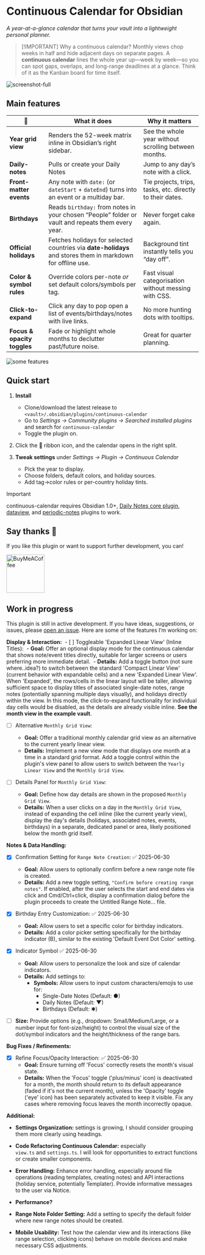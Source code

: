 # Continuous Calendar for Obsidian

*A year-at-a-glance calendar that turns your vault into a lightweight personal planner.*

>[!IMPORTANT] Why a continuous calendar?
>Monthly views chop weeks in half and hide adjacent days on separate pages. A **continuous calendar** lines the whole year up—week by week—so you can spot gaps, overlaps, and long-range deadlines at a glance. Think of it as the Kanban board for time itself.

![screenshot-full](https://github.com/LoopBraker/continuous-calendar/blob/ae614dac31ef33f5eaed361a652bb06c259bbc64/images/Screenshot-full.png)

## Main features

| 📌 | What it does | Why it matters |
|----|--------------|----------------|
| **Year grid view** | Renders the 52-week matrix inline in Obsidian’s right sidebar. | See the whole year without scrolling between months. |
| **Daily-notes** | Pulls or create your Daily Notes | Jump to any day’s note with a click. |
| **Front-matter events** | Any note with `date:` (or `dateStart` + `dateEnd`) turns into an event or a multiday bar. | Tie projects, trips, tasks, etc. directly to their dates. |
| **Birthdays** | Reads `birthday:` from notes in your chosen “People” folder or vault and repeats them every year. | Never forget cake again. |
| **Official holidays** | Fetches holidays for selected countries via **date-holidays** and stores them in markdown for offline use. | Background tint instantly tells you “day off”. |
| **Color & symbol rules** | Override colors per-note *or* set default colors/symbols per tag. | Fast visual categorisation without messing with CSS. |
| **Click-to-expand** | Click any day to pop open a list of events/birthdays/notes with live links. | No more hunting dots with tooltips. |
| **Focus & opacity toggles** | Fade or highlight whole months to declutter past/future noise. | Great for quarter planning. |

![some features](https://github.com/LoopBraker/continuous-calendar/blob/ae614dac31ef33f5eaed361a652bb06c259bbc64/images/some-features.png)

## Quick start

1. **Install**   
   - Clone/download the latest release to `<vault>/.obsidian/plugins/continuous-calendar`  
   - Go to *Settings → Community plugins → Searched installed plugins* and search for `continuous-calendar` 
   - Toggle the plugin on.

2. Click the 📅 ribbon icon, and the calendar opens in the right split.

3. **Tweak settings** under *Settings → Plugin → Continuous Calendar*  
   - Pick the year to display.  
   - Choose folders, default colors, and holiday sources.  
   - Add tag→color rules or per-country holiday tints.

>[!IMPORTANT]
>continuous-calendar requires Obsidian 1.0+, [Daily Notes core plugin](https://help.obsidian.md/plugins/daily-notes), [dataview](https://help.obsidian.md/plugins/daily-notes), and [periodic-notes](https://github.com/liamcain/obsidian-periodic-notes) plugins to work.


## Say thanks 🙏
If you like this plugin or want to support further development, you can!

[<img src="https://img.shields.io/badge/paypal-LoopBreaker-yellow?style=social&logo=paypal" alt="BuyMeACoffee" width="100">](https://www.paypal.com/donate/?hosted_button_id=R24VP67KCPC88)

## Work in progress
This plugin is still in active development. If you have ideas, suggestions, or issues, please [open an issue](https://github.com/LoopBraker/continuous-calendar/issues). Here are some of the features I’m working on:

**Display & Interaction:**
 - [ ] Toggleable 'Expanded Linear View' (Inline Titles):
	 - **Goal:** Offer an optional display mode for the continuous calendar that shows note/event titles directly, suitable for larger screens or users preferring more immediate detail.
	 - **Details:** Add a toggle button (not sure where..idea?) to switch between the standard 'Compact Linear View' (current behavior with expandable cells) and a new 'Expanded Linear View'. When 'Expanded', the rows/cells in the linear layout will be taller, allowing sufficient space to display titles of associated single-date notes, range notes (potentially spanning multiple days visually), and holidays directly within the view. In this mode, the click-to-expand functionality for individual day cells would be disabled, as the details are already visible inline. **See the month  view in the example vault**.
	 
- [ ] Alternative `Monthly Grid View`:
    - **Goal:** Offer a traditional monthly calendar grid view as an alternative to the current yearly linear view.
    - **Details:** Implement a new view mode that displays one month at a time in a standard grid format. Add a toggle control within the plugin's view panel to allow users to switch between the `Yearly Linear View` and the `Monthly Grid View`.
    
- [ ] Details Panel for `Monthly Grid View`:
    - **Goal:** Define how day details are shown in the proposed `Monthly Grid View`.
    - **Details:** When a user clicks on a day in the `Monthly Grid View`, instead of expanding the cell inline (like the current yearly view), display the day's details (holidays, associated notes, events, birthdays) in a separate, dedicated panel or area, likely positioned below the month grid itself.

**Notes & Data Handling:**
- [x] Confirmation Setting for `Range Note Creation`: ✅ 2025-06-30
    - **Goal:** Allow users to optionally confirm before a new range note file is created.
    - **Details:** Add a new toggle setting, `"Confirm before creating range notes"`. If enabled, after the user selects the start and end dates via click and Cmd/Ctrl+click, display a confirmation dialog before the plugin proceeds to create the Untitled Range Note... file.
    
- [x] Birthday Entry Customization: ✅ 2025-06-30
    - **Goal:** Allow users to set a specific color for birthday indicators.
    - **Details:** Add a color picker setting specifically for the birthday indicator (B), similar to the existing 'Default Event Dot Color' setting.
    
- [x] Indicator Symbol  ✅ 2025-06-30
    - **Goal:** Allow users to personalize the look and size of calendar indicators.
    - **Details:** Add settings to:
        - **Symbols:** Allow users to input custom characters/emojis to use for:
            - Single-Date Notes (Default: ●)
            - Daily Notes (Default: ▼)
            - Birthdays (Default: ✱)
- [ ] **Size:** Provide options (e.g., dropdown: Small/Medium/Large, or a number input for font-size/height) to control the visual size of the dot/symbol indicators and the height/thickness of the range bars.
    

**Bug Fixes / Refinements:**
- [x] Refine Focus/Opacity Interaction: ✅ 2025-06-30
    - **Goal:** Ensure turning off 'Focus' correctly resets the month's visual state.
    - **Details:** When the 'Focus' toggle ('plus/minus' icon) is deactivated for a month, the month should return to its default appearance (faded if it's not the current month), unless the 'Opacity' toggle ('eye' icon) has been separately activated to keep it visible. Fix any cases where removing focus leaves the month incorrectly opaque.
    

**Additional:**
- **Settings Organization:** settings is growing, I should consider grouping them more clearly using headings.
    
- **Code Refactoring Continuous Calendar:** especially `view.ts` and `settings.ts`. I will look for opportunities to extract functions or create smaller components.
    
- **Error Handling:** Enhance error handling, especially around file operations (reading templates, creating notes) and API interactions (holiday service, potentially Templater). Provide informative messages to the user via Notice.
    
- **Performance?**
    
- **Range Note Folder Setting:** Add a setting to specify the default folder where new range notes should be created.
    
- **Mobile Usability:** Test how the calendar view and its interactions (like range selection, clicking icons) behave on mobile devices and make necessary CSS adjustments.
